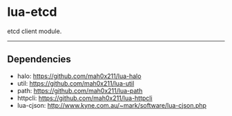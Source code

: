 lua-etcd
=========

etcd client module.

---

## Dependencies

- halo: https://github.com/mah0x211/lua-halo
- util: https://github.com/mah0x211/lua-util
- path: https://github.com/mah0x211/lua-path
- httpcli: https://github.com/mah0x211/lua-httpcli
- lua-cjson: http://www.kyne.com.au/~mark/software/lua-cjson.php

